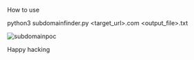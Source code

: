 How to use 

python3 subdomainfinder.py <target_url>.com <output_file>.txt
 

 
![subdomainpoc](https://github.com/Digambar100/Tools/assets/158471989/05e5b70e-b2b6-49d6-89b0-3c0b1bbf7702)

Happy hacking
